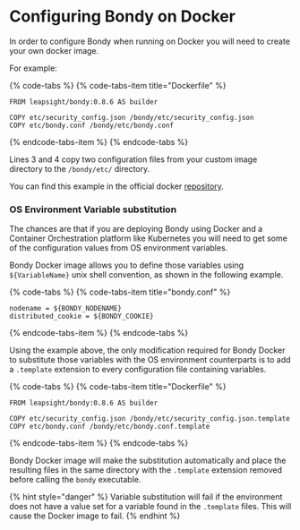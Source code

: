 # Configuring Bondy on Docker

In order to configure Bondy when running on Docker you will need to create your own docker image. 

For example:

{% code-tabs %}
{% code-tabs-item title="Dockerfile" %}
```text
FROM leapsight/bondy:0.8.6 AS builder

COPY etc/security_config.json /bondy/etc/security_config.json
COPY etc/bondy.conf /bondy/etc/bondy.conf

```
{% endcode-tabs-item %}
{% endcode-tabs %}

Lines 3 and 4 copy two configuration files from your custom image directory to the `/bondy/etc/` directory.

You can find this example in the official docker [repository](https://gitlab.com/leapsight/bondy_docker/tree/master/examples/custom_config).

### OS Environment Variable substitution

The chances are that if you are deploying Bondy using Docker and a Container Orchestration platform like Kubernetes you will need to get some of the configuration values from OS environment variables.

Bondy Docker image allows you to define those variables using `${VariableName}` unix shell convention, as shown in the following example.

{% code-tabs %}
{% code-tabs-item title="bondy.conf" %}
```text
nodename = ${BONDY_NODENAME}
distributed_cookie = ${BONDY_COOKIE}
```
{% endcode-tabs-item %}
{% endcode-tabs %}

Using the example above, the only modification required for Bondy Docker to substitute those variables with the OS environment counterparts is to add a `.template` extension to every configuration file containing variables. 

{% code-tabs %}
{% code-tabs-item title="Dockerfile" %}
```text
FROM leapsight/bondy:0.8.6 AS builder

COPY etc/security_config.json /bondy/etc/security_config.json.template
COPY etc/bondy.conf /bondy/etc/bondy.conf.template
```
{% endcode-tabs-item %}
{% endcode-tabs %}

Bondy Docker image will make the substitution automatically and place the resulting files in the same directory with the `.template` extension removed before calling the `bondy` executable.

{% hint style="danger" %}
Variable substitution will fail if the environment does not have a value set for a variable found in the `.template` files. This will cause the Docker image to fail.
{% endhint %}

